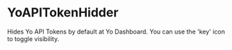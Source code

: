 # YoAPITokenHidder
Hides Yo API Tokens by default at Yo Dashboard. You can use the 'key' icon to toggle visibility.
